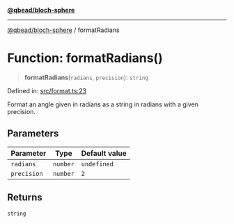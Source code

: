 [**@qbead/bloch-sphere**](../index.md)

***

[@qbead/bloch-sphere](../index.md) / formatRadians

# Function: formatRadians()

> **formatRadians**(`radians`, `precision`): `string`

Defined in: [src/format.ts:23](https://github.com/qbead/bloch-sphere/blob/81a59121ea27596e77408b4ed592f344f3dd0304/src/format.ts#L23)

Format an angle given in radians as a string in radians
with a given precision.

## Parameters

| Parameter | Type | Default value |
| ------ | ------ | ------ |
| `radians` | `number` | `undefined` |
| `precision` | `number` | `2` |

## Returns

`string`
